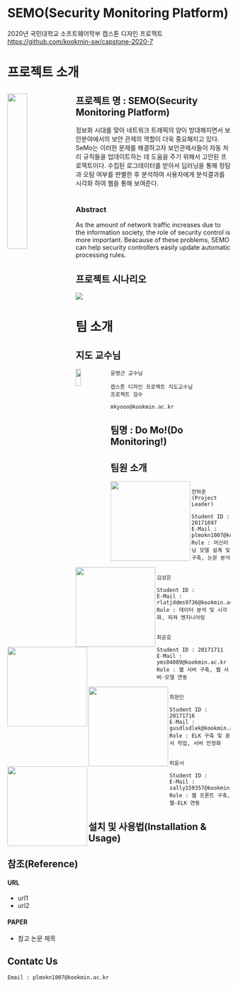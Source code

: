 # SEMO(Security Monitoring Platform)
2020년 국민대학교 소프트웨어학부 캡스톤 디자인 프로젝트 <br>
https://github.com/kookmin-sw/capstone-2020-7


# 프로젝트 소개

<img align="left" width="30%" height="30%" src="https://i.imgur.com/JlF1Rgj.png"></img>
**프로젝트 명 : SEMO(Security Monitoring Platform)**
---
정보화 시대를 맞아 네트워크 트래픽의 양이 방대해지면서 보안분야에서의 보안 관제의 역할이 더욱 중요해지고 있다. SeMo는 이러한 문제를 해결하고자 보안관제사들이 자동 처리 규칙들을 업데이트하는 데 도움을 주기 위해서 고안된 프로젝트이다. 수집된 로그데이터를 받아서 딥러닝을 통해 정탐과 오탐 여부를 판별한 후 분석하여 사용자에게 분석결과를 시각화 하여 웹을 통해 보여준다.<br><br>

### Abstract
As the amount of network traffic increases due to the information society, the role of security control is more important. Beacause of these problems, SEMO can help security controllers easily update automatic processing rules. 

  
**프로젝트 시나리오**
---
<img src="https://i.imgur.com/y4tSq5l.png">

# 팀 소개

## 지도 교수님
<img align="left" width="15%" height="10%" src="https://wfile.kookmin.ac.kr/data/www/profile/2010/05/5c5e79ff50d88e225749756b6403b56d.gif"></img>
```
윤명근 교수님

캡스톤 디자인 프로젝트 지도교수님
프로젝트 검수

mkyoon@kookmin.ac.kr
```

## 팀명 : Do Mo!(Do Monitoring!)
## 팀원 소개

<img align="left" width="180" height="180" src="https://i.imgur.com/O6FLiUL.jpg"></img>
```

전하훈 (Project Leader)

Student ID : 20171697
E-Mail : plmokn1007@kookmin.ac.kr
Role : 머신러닝 모델 설계 및 구축, 논문 분석

```


<img align="left" width="180" height="180" src="https://i.imgur.com/ww2devO.png"></img>
```

김성은

Student ID : 
E-Mail : rlatjddms9736@kookmin.ac.kr
Role : 데이터 분석 및 시각화, 피쳐 엔지니어링

```


<img align="left" width="180" height="180" src="https://i.imgur.com/BBtY9sZ.jpg"></img>
```

최운호

Student ID : 20171711
E-Mail : yms04089@kookmin.ac.kr
Role : 웹 서버 구축, 웹 서버-모델 연동

```


<img align="left" width="180" height="180" src="https://i.imgur.com/cpi6IPu.jpg"></img>
```

최현인

Student ID : 20171716
E-Mail : gusdlsdlek@kookmin.ac.kr
Role : ELK 구축 및 문서 작업, 서버 안정화

```


<img align="left" width="180" height="180" src="https://i.imgur.com/Cwoh5Fl.png"></img>
```

허윤서

Student ID : 
E-Mail : sally159357@kookmin.ac.kr
Role : 웹 프론트 구축, 웹-ELK 연동

```

## 설치 및 사용법(Installation & Usage)

## 참조(Reference)

#### URL
- url1
- url2
#### PAPER
- 참고 논문 제목

## Contatc Us
``` Email : plmokn1007@kookmin.ac.kr ```

